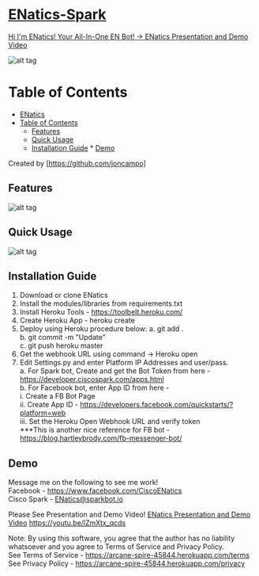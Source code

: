 # [ENatics-Spark](https://youtu.be/lZmXtx_qcds)

[Hi I'm ENatics! Your All-In-One EN Bot! -> ENatics Presentation and Demo Video](https://youtu.be/lZmXtx_qcds)

![alt tag](images/main.png)

Table of Contents
=================

   * [ENatics](#enatics)
   * [Table of Contents](#table-of-contents)
      * [Features](#features)
      * [Quick Usage](#quick-usage)
      * [Installation Guide](#installation-guide)
    * [Demo](#demo)

Created by [https://github.com/joncampo]

## Features
![alt tag](images/what_is.png)

## Quick Usage

![alt tag](images/how_to_use.png)

## Installation Guide

1. Download or clone ENatics
2. Install the modules/libraries from requirements.txt
3. Install Heroku Tools - https://toolbelt.heroku.com/
4. Create Heroku App - heroku create
5. Deploy using Heroku procedure below:
	a. git add . <br />
	b. git commit -m "Update" <br />
	c. git push heroku master <br />
6. Get the webhook URL using command -> Heroku open
6. Edit Settings.py and enter Platform IP Addresses and user/pass. <br />
	a. For Spark bot, Create and get the Bot Token from here - https://developer.ciscospark.com/apps.html <br />
	b. For Facebook bot, enter App ID from here -  <br />
		i. Create a FB Bot Page <br />
		ii. Create App ID - https://developers.facebook.com/quickstarts/?platform=web <br />
		iii. Set the Heroku Open Webhook URL and verify token <br />
		***This is another nice reference for FB bot - https://blog.hartleybrody.com/fb-messenger-bot/ <br />


## Demo

Message me on the following to see me work!<br />
Facebook - https://www.facebook.com/CiscoENatics <br />
Cisco Spark - ENatics@sparkbot.io  <br />

Please See Presentation and Demo Video!
[ENatics Presentation and Demo Video](https://youtu.be/lZmXtx_qcds)
https://youtu.be/lZmXtx_qcds


Note: By using this software, you agree that the author has no liability whatsoever and you agree to Terms of Service and Privacy Policy.  <br />
See Terms of Service - https://arcane-spire-45844.herokuapp.com/terms <br />
See Privacy Policy - https://arcane-spire-45844.herokuapp.com/privacy <br />
